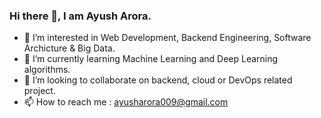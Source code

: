 ### Hi there 👋, I am Ayush Arora.

- 👀 I’m interested in Web Development, Backend Engineering, Software Archicture & Big Data.
- 🌱 I’m currently learning Machine Learning and Deep Learning algorithms.
- 💞️ I’m looking to collaborate on backend, cloud or DevOps related project.
- 📫 How to reach me : ayusharora009@gmail.com

